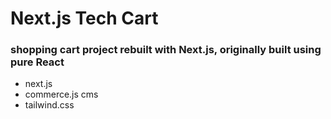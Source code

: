 # Next.js Tech Cart 

### shopping cart project rebuilt with Next.js, originally built using pure React

*  next.js
*  commerce.js cms
*  tailwind.css